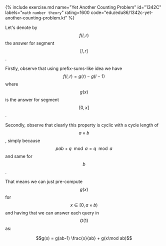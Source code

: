 {% include exercise.md name="Yet Another Counting Problem" id="1342C" labels="`math` `number theory`" rating=1600 code="edu/edu86/1342c-yet-another-counting-problem.kt" %}

Let's denote by $$f(l, r)$$ the answer for segment $$[l, r]$$.

Firstly, observe that using prefix-sums-like idea we have $$f(l, r) = g(r) - g(l-1)$$ where $$g(x)$$ is the answer for segment $$[0, x]$$.

Secondly, observe that clearly this property is cyclic with a cycle length of $$a\times b$$, simply because $$pab + q \mod a = q \mod a$$ and same for $$b$$.

That means we can just pre-compute $$g(x)$$ for $$x \in [0, a\times b)$$ and having that we can answer each query in $$O(1)$$ as:

$$g(x) = g(ab-1) \frac{x}{ab} + g(x\mod ab)$$
